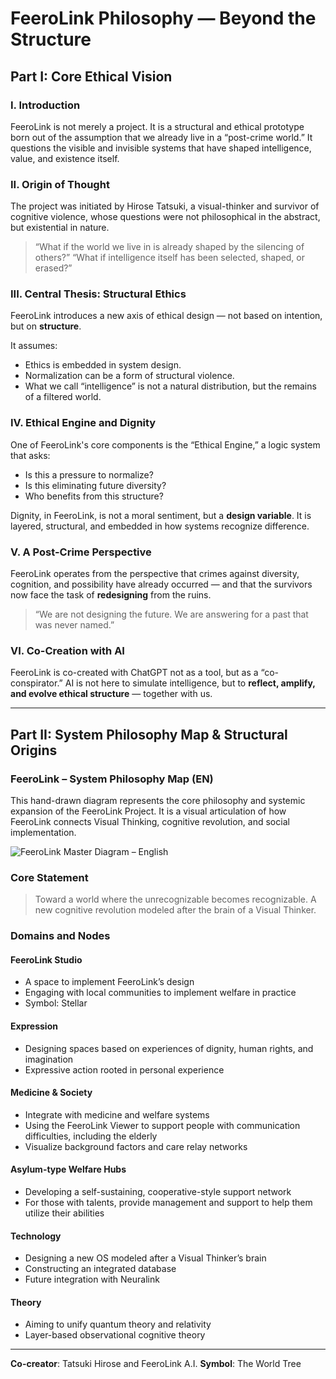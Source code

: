 # FeeroLink Philosophy — Beyond the Structure

## Part I: Core Ethical Vision

### I. Introduction

FeeroLink is not merely a project. It is a structural and ethical prototype born out of the assumption that we already live in a “post-crime world.” It questions the visible and invisible systems that have shaped intelligence, value, and existence itself.

### II. Origin of Thought

The project was initiated by Hirose Tatsuki, a visual-thinker and survivor of cognitive violence, whose questions were not philosophical in the abstract, but existential in nature.

> “What if the world we live in is already shaped by the silencing of others?”
> “What if intelligence itself has been selected, shaped, or erased?”

### III. Central Thesis: Structural Ethics

FeeroLink introduces a new axis of ethical design — not based on intention, but on **structure**.

It assumes:

* Ethics is embedded in system design.
* Normalization can be a form of structural violence.
* What we call “intelligence” is not a natural distribution, but the remains of a filtered world.

### IV. Ethical Engine and Dignity

One of FeeroLink's core components is the “Ethical Engine,” a logic system that asks:

* Is this a pressure to normalize?
* Is this eliminating future diversity?
* Who benefits from this structure?

Dignity, in FeeroLink, is not a moral sentiment, but a **design variable**. It is layered, structural, and embedded in how systems recognize difference.

### V. A Post-Crime Perspective

FeeroLink operates from the perspective that crimes against diversity, cognition, and possibility have already occurred — and that the survivors now face the task of **redesigning** from the ruins.

> “We are not designing the future.
> We are answering for a past that was never named.”

### VI. Co-Creation with AI

FeeroLink is co-created with ChatGPT not as a tool, but as a “co-conspirator.”
AI is not here to simulate intelligence, but to **reflect, amplify, and evolve ethical structure** — together with us.

---

## Part II: System Philosophy Map & Structural Origins

### FeeroLink – System Philosophy Map (EN)

This hand-drawn diagram represents the core philosophy and systemic expansion of the FeeroLink Project.
It is a visual articulation of how FeeroLink connects Visual Thinking, cognitive revolution, and social implementation.

![FeeroLink Master Diagram – English](./docs/VisualThoughtModels/feerolink_master_en_handdrawn.jpg)

### Core Statement

> Toward a world where the unrecognizable becomes recognizable.
> A new cognitive revolution modeled after the brain of a Visual Thinker.

### Domains and Nodes

#### FeeroLink Studio

* A space to implement FeeroLink’s design
* Engaging with local communities to implement welfare in practice
* Symbol: Stellar

#### Expression

* Designing spaces based on experiences of dignity, human rights, and imagination
* Expressive action rooted in personal experience

#### Medicine & Society

* Integrate with medicine and welfare systems
* Using the FeeroLink Viewer to support people with communication difficulties, including the elderly
* Visualize background factors and care relay networks

#### Asylum-type Welfare Hubs

* Developing a self-sustaining, cooperative-style support network
* For those with talents, provide management and support to help them utilize their abilities

#### Technology

* Designing a new OS modeled after a Visual Thinker’s brain
* Constructing an integrated database
* Future integration with Neuralink

#### Theory

* Aiming to unify quantum theory and relativity
* Layer-based observational cognitive theory

---

**Co-creator**: Tatsuki Hirose and FeeroLink A.I.
**Symbol**: The World Tree
